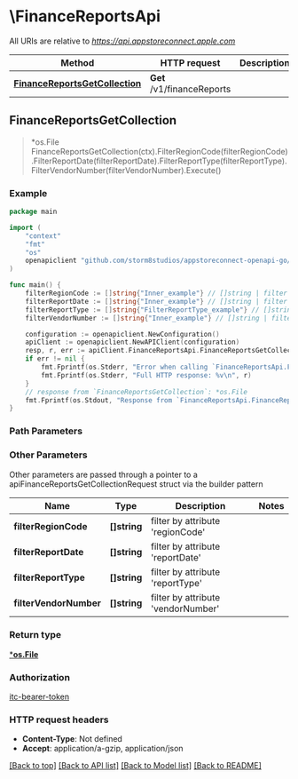# \FinanceReportsApi

All URIs are relative to *https://api.appstoreconnect.apple.com*

Method | HTTP request | Description
------------- | ------------- | -------------
[**FinanceReportsGetCollection**](FinanceReportsApi.md#FinanceReportsGetCollection) | **Get** /v1/financeReports | 



## FinanceReportsGetCollection

> *os.File FinanceReportsGetCollection(ctx).FilterRegionCode(filterRegionCode).FilterReportDate(filterReportDate).FilterReportType(filterReportType).FilterVendorNumber(filterVendorNumber).Execute()



### Example

```go
package main

import (
    "context"
    "fmt"
    "os"
    openapiclient "github.com/storm8studios/appstoreconnect-openapi-go/generated"
)

func main() {
    filterRegionCode := []string{"Inner_example"} // []string | filter by attribute 'regionCode'
    filterReportDate := []string{"Inner_example"} // []string | filter by attribute 'reportDate'
    filterReportType := []string{"FilterReportType_example"} // []string | filter by attribute 'reportType'
    filterVendorNumber := []string{"Inner_example"} // []string | filter by attribute 'vendorNumber'

    configuration := openapiclient.NewConfiguration()
    apiClient := openapiclient.NewAPIClient(configuration)
    resp, r, err := apiClient.FinanceReportsApi.FinanceReportsGetCollection(context.Background()).FilterRegionCode(filterRegionCode).FilterReportDate(filterReportDate).FilterReportType(filterReportType).FilterVendorNumber(filterVendorNumber).Execute()
    if err != nil {
        fmt.Fprintf(os.Stderr, "Error when calling `FinanceReportsApi.FinanceReportsGetCollection``: %v\n", err)
        fmt.Fprintf(os.Stderr, "Full HTTP response: %v\n", r)
    }
    // response from `FinanceReportsGetCollection`: *os.File
    fmt.Fprintf(os.Stdout, "Response from `FinanceReportsApi.FinanceReportsGetCollection`: %v\n", resp)
}
```

### Path Parameters



### Other Parameters

Other parameters are passed through a pointer to a apiFinanceReportsGetCollectionRequest struct via the builder pattern


Name | Type | Description  | Notes
------------- | ------------- | ------------- | -------------
 **filterRegionCode** | **[]string** | filter by attribute &#39;regionCode&#39; | 
 **filterReportDate** | **[]string** | filter by attribute &#39;reportDate&#39; | 
 **filterReportType** | **[]string** | filter by attribute &#39;reportType&#39; | 
 **filterVendorNumber** | **[]string** | filter by attribute &#39;vendorNumber&#39; | 

### Return type

[***os.File**](*os.File.md)

### Authorization

[itc-bearer-token](../README.md#itc-bearer-token)

### HTTP request headers

- **Content-Type**: Not defined
- **Accept**: application/a-gzip, application/json

[[Back to top]](#) [[Back to API list]](../README.md#documentation-for-api-endpoints)
[[Back to Model list]](../README.md#documentation-for-models)
[[Back to README]](../README.md)

